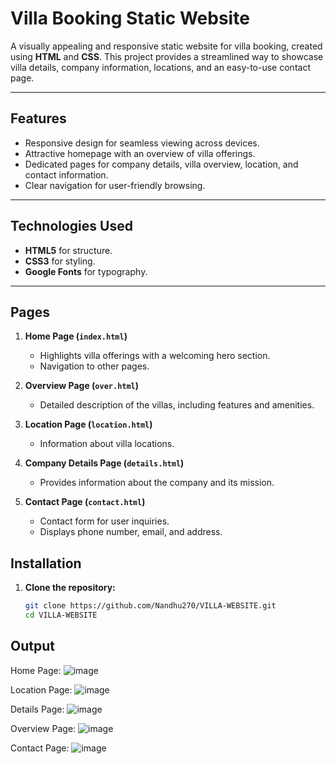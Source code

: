 
# Villa Booking Static Website

A visually appealing and responsive static website for villa booking, created using **HTML** and **CSS**. This project provides a streamlined way to showcase villa details, company information, locations, and an easy-to-use contact page.

---

## Features

- Responsive design for seamless viewing across devices.
- Attractive homepage with an overview of villa offerings.
- Dedicated pages for company details, villa overview, location, and contact information.
- Clear navigation for user-friendly browsing.

---

## Technologies Used

- **HTML5** for structure.
- **CSS3** for styling.
- **Google Fonts** for typography.

---

## Pages

1. **Home Page (`index.html`)**
   - Highlights villa offerings with a welcoming hero section.
   - Navigation to other pages.

2. **Overview Page (`over.html`)**
   - Detailed description of the villas, including features and amenities.

3. **Location Page (`location.html`)**
   - Information about villa locations.

4. **Company Details Page (`details.html`)**
   - Provides information about the company and its mission.

5. **Contact Page (`contact.html`)**
   - Contact form for user inquiries.
   - Displays phone number, email, and address.


## Installation

1. **Clone the repository:**
   ```bash
   git clone https://github.com/Nandhu270/VILLA-WEBSITE.git
   cd VILLA-WEBSITE

## Output 

Home Page:
![image](https://github.com/user-attachments/assets/f948394b-0200-4078-96ee-5aaca282158e)

Location Page:
![image](https://github.com/user-attachments/assets/e1541f1d-2620-4489-ba27-770a7e417e87)

Details Page:
![image](https://github.com/user-attachments/assets/6a502c7a-68ac-4d96-9854-32e4ca771003)

Overview Page:
![image](https://github.com/user-attachments/assets/e8f91643-fd27-4941-aab1-08a0675e58eb)

Contact Page:
![image](https://github.com/user-attachments/assets/63bccb88-af03-41e9-8add-c9d96ff308de)
